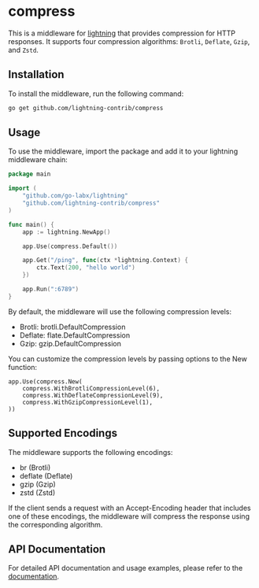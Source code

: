 # compress

This is a middleware for [lightning](https://github.com/go-labx/lightning) that provides compression for HTTP responses. It supports four compression algorithms: `Brotli`, `Deflate`, `Gzip`, and `Zstd`.

## Installation

To install the middleware, run the following command:

```bash
go get github.com/lightning-contrib/compress
```

## Usage

To use the middleware, import the package and add it to your lightning middleware chain:

```go
package main

import (
	"github.com/go-labx/lightning"
	"github.com/lightning-contrib/compress"
)

func main() {
	app := lightning.NewApp()

	app.Use(compress.Default())

	app.Get("/ping", func(ctx *lightning.Context) {
		ctx.Text(200, "hello world")
	})

	app.Run(":6789")
}
```

By default, the middleware will use the following compression levels:

- Brotli: brotli.DefaultCompression
- Deflate: flate.DefaultCompression
- Gzip: gzip.DefaultCompression

You can customize the compression levels by passing options to the New function:

```
app.Use(compress.New(
    compress.WithBrotliCompressionLevel(6),
    compress.WithDeflateCompressionLevel(9),
    compress.WithGzipCompressionLevel(1),
))
```

## Supported Encodings

The middleware supports the following encodings:

- br (Brotli)
- deflate (Deflate)
- gzip (Gzip)
- zstd (Zstd)

If the client sends a request with an Accept-Encoding header that includes one of these encodings, the middleware will compress the response using the corresponding algorithm.


## API Documentation

For detailed API documentation and usage examples, please refer to the [documentation](https://pkg.go.dev/github.com/lightning-contrib/compress).
